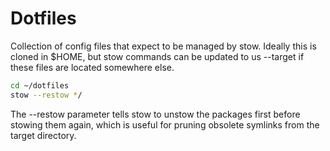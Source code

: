 # Dotfiles

Collection of config files that expect to be managed by stow.
Ideally this is cloned in $HOME, but stow commands can be updated to us --target if these files are located somewhere else.

```bash
cd ~/dotfiles
stow --restow */
```

The --restow parameter tells stow to unstow the packages first before stowing them again, which is useful for pruning obsolete symlinks from the target directory.

